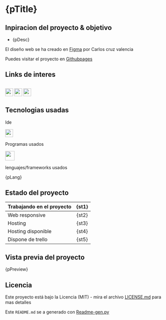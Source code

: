 # {pTitle}

## Inpiracion del proyecto & objetivo

-  {pDesc}

El diseño web se ha creado en [Figma](https://www.figma.com/file/kP0SJhf4iDDa9kAzsz1LM1/Github-projects?node-id=0%3A1) por Carlos cruz valencia

Puedes visitar el proyecto en [Githubpages]({pUrl})

## Links de interes
<!-- link a correo -->
<code> <a href="mailto:a2carcruzinfo@gmail.com"><img height="25" src="https://img.shields.io/badge/Gmail-D14836?style=for-the-badge&logo=gmail&logoColor=white"></a></code>
<code><a a href="https://www.figma.com/file/kP0SJhf4iDDa9kAzsz1LM1/Github-projects?node-id=0%3A1"><img height="25" src="https://img.shields.io/badge/Figma-F24E1E?style=for-the-badge&logo=figma&logoColor=white"></a></code>
<code><a a href="https://www.linkedin.com/in/carlos-cruz-valencia-564514162/"><img height="25" src="https://img.shields.io/badge/LinkedIn-0077B5?style=for-the-badge&logo=linkedin&logoColor=white"></a></code>

## Tecnologias usadas

Ide

<code><img height="25" src="https://img.shields.io/badge/Visual_Studio_Code-0078D4?style=for-the-badge&logo=visual%20studio%20code&logoColor=white"></code>

Programas usados

<code><img height="30" src="https://img.shields.io/badge/Figma-F24E1E?style=for-the-badge&logo=figma&logoColor=white"></code>
    
lenguajes/frameworks usados

{pLang}


## Estado del proyecto

|Trabajando en el proyecto|{st1}|
| -------------------------- | :----------------: |
| Web responsive          |{st2}|
| Hosting                 |{st3}|
| Hosting disponible      |{st4}|  
| Dispone de trello       |{st5}| 

## Vista previa del proyecto

{pPreview}

## Licencia

Este proyecto está bajo la Licencia (MIT) - mira el archivo [LICENSE.md](./LICENSE) para mas detalles

Este ```README.md``` se a generado con [Readme-gen.py](https://github.com/Carloscruzvalencia/website-project-template/blob/main/Readme-gen.py)

<!-- ## !codigo temporal¡
## git update code
```shell
git add -A && git commit -a -m \"update\" && git push
```

## sass compiler code
```shell
sass -w --style compressed static/styles/sass/main.scss static/styles/css/main.css
``` -->

<!-- emojis  -->
<!-- https://tutorialmarkdown.com/emojis -->